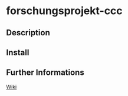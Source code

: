 # forschungsprojekt-ccc
## Description
## Install
## Further Informations
[Wiki](https://github.com/makl9797/forschungsprojekt-ccc/wiki)

